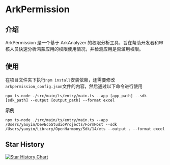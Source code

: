 # ArkPermission

## 介绍
ArkPermission 是一个基于 ArkAnalyzer 的权限分析工具，旨在帮助开发者和审核人员快速分析鸿蒙应用的权限使用情况，并检测应用是否滥用权限。

## 使用
在项目文件夹下执行`npm install`安装依赖，还需要修改`arkpermission_config.json`文件的内容，然后通过以下命令进行使用
```shell
npx ts-node ./src/main/ts/entry/main.ts --app [app_path] --sdk [sdk_path] --output [output_path] --format excel
```
**示例**
```shell
npx ts-node ./src/main/ts/entry/main.ts --app /Users/yaoyin/DevEcoStudioProjects/FormHost --sdk /Users/yaoyin/Library/OpenHarmony/Sdk/14/ets --output . --format excel
```

## Star History

[![Star History Chart](https://api.star-history.com/svg?repos=yinyao855/arkpermission&type=Date)](https://www.star-history.com/#yinyao855/arkpermission&Date)